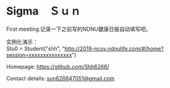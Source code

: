 # Sigma　Ｓｕｎ
   First meeting.记录一下之前写的NDNU健康日报自动填写吧。

实例化演示：  
Stu0 = Student("shh", "http://2019-ncov.ndnulife.com/#/home?session=xxxxxxxxxxxxxxx")



Homepage: https://github.com/Shh6266/

Contact details: sun626647051@gmail.com
